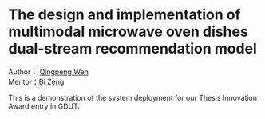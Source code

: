 # The design and implementation of multimodal microwave oven dishes dual-stream recommendation model

Author： [Qingpeng Wen](mailto:wqp@mail2.gdut.edu.cn)  
Mentor：[Bi Zeng](mailto:zb9215@gdut.edu.cn)

This is a demonstration of the system deployment for our Thesis Innovation Award entry in GDUT:

